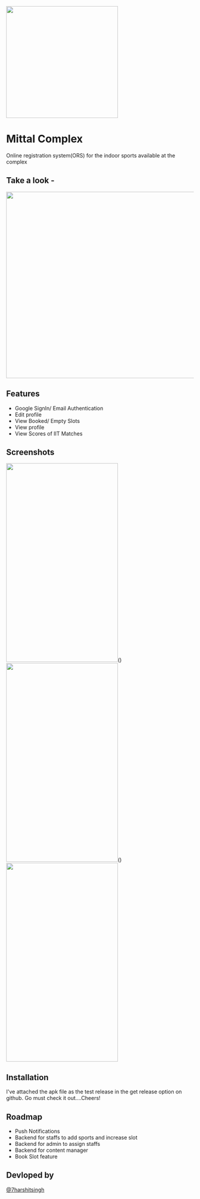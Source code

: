 
<img src="https://firebasestorage.googleapis.com/v0/b/mittal-complex.appspot.com/o/0cachedmemory%2Freadme%2Fic.jpg?alt=media&token=8f8de81e-b211-4032-ab43-262e43b592ca" width="300" height="300">


# Mittal Complex

Online registration system(ORS) for the indoor sports available at the complex

## Take a look -

<img src="https://firebasestorage.googleapis.com/v0/b/mittal-complex.appspot.com/o/0cachedmemory%2Freadme%2Fanigif.gif?alt=media&token=e311e6d2-eb4f-4227-a329-90c01eac8e65" width="1067" height="500">

## Features

- Google SignIn/ Email Authentication
- Edit profile
- View Booked/ Empty Slots
- View profile
- View Scores of IIT Matches


## Screenshots

<img src="https://firebasestorage.googleapis.com/v0/b/mittal-complex.appspot.com/o/0cachedmemory%2Freadme%2Fss1.jpg?alt=media&token=3f54230a-49d8-4f42-959c-028f6f3fa18a" width="300" height="533">() <img src="https://firebasestorage.googleapis.com/v0/b/mittal-complex.appspot.com/o/0cachedmemory%2Freadme%2Fss2.jpg?alt=media&token=a36dfdd5-8736-4a24-b61e-b5fbd410bb95" width="300" height="533">() <img src="https://firebasestorage.googleapis.com/v0/b/mittal-complex.appspot.com/o/0cachedmemory%2Freadme%2Fss3.jpg?alt=media&token=b35af42c-4987-4a94-ba70-52ebc04ea8f1" width="300" height="533">




## Installation

I've attached the apk file as the test release in the get release option on github. Go must check it out....Cheers!


    
## Roadmap

- Push Notifications
- Backend for staffs to add sports and increase slot
- Backend for admin to assign staffs
- Backend for content manager
- Book Slot feature


## Devloped by
[@7harshitsingh](https://www.linkedin.com/in/7harshitsingh/)

